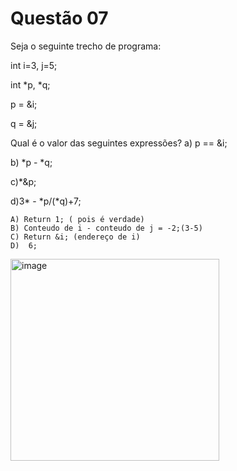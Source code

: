 # Questão 07



Seja o seguinte trecho de programa: 

int i=3, j=5;

int *p, *q; 

p = &i;

q = &j;

 Qual é o valor das seguintes expressões? 
 a) p == &i;
 
 b) *p - *q;
 
 c)*&p;
 
 d)3* - *p/(*q)+7;

	A) Return 1; ( pois é verdade)
	B) Conteudo de i - conteudo de j = -2;(3-5)
	C) Return &i; (endereço de i)
	D)  6;
<img width="334" height="323" alt="image" src="https://github.com/user-attachments/assets/a3bd2c61-8473-431f-acad-de7e7dae1a69" />
